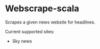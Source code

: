 # Webscrape-scala

Scrapes a given news website for headlines.

Current supported sites:
 - Sky news
